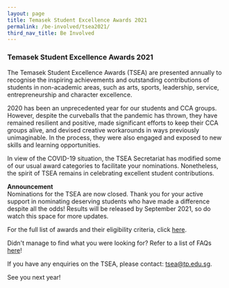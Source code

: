 ```yaml
---
layout: page
title: Temasek Student Excellence Awards 2021
permalink: /be-involved/tsea2021/
third_nav_title: Be Involved
---
```

### Temasek Student Excellence Awards 2021

<script src="https://assets.dcube.cloud/scripts/wogaa.js"></script>

The Temasek Student Excellence Awards (TSEA) are presented annually to recognise the inspiring achievements and outstanding contributions of students in non-academic areas, such as arts, sports, leadership, service, entrepreneurship and character excellence.

2020 has been an unprecedented year for our students and CCA groups. However, despite the curveballs that the pandemic has thrown, they have remained resilient and positive, made significant efforts to keep their CCA groups alive, and devised creative workarounds in ways previously unimaginable. In the process, they were also engaged and exposed to new skills and learning opportunities. 

In view of the COVID-19 situation, the TSEA Secretariat has modified some of our usual award categories to facilitate your nominations. Nonetheless, the spirit of TSEA remains in celebrating excellent student contributions. 

<b>Announcement</b><br>
Nominations for the TSEA are now closed. Thank you for your active support in nominating deserving students who have made a difference despite all the odds! Results will be released by September 2021, so do watch this space for more updates.

For the full list of awards and their eligibility criteria, click [here](/files/tsea/TSEA2021AwardsInfo.pdf ).  

Didn't manage to find what you were looking for? Refer to a list of FAQs [here](/files/tsea/TSEA2021-FAQs.pdf)!

If you have any enquiries on the TSEA, please contact: <a href="mailto:tsea@tp.edu.sg">tsea@tp.edu.sg</a>.

See you next year!